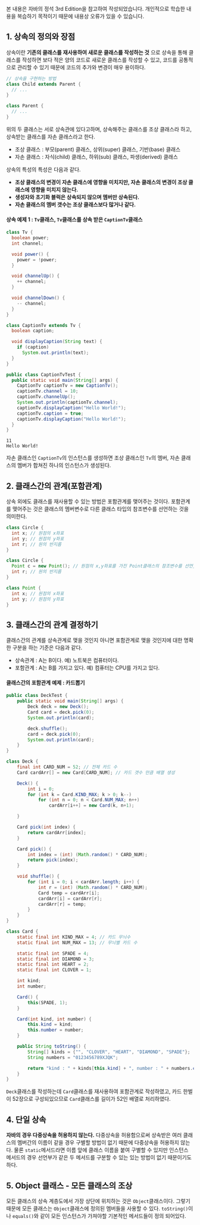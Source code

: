 본 내용은 자바의 정석 3rd Edition을 참고하여 작성되었습니다. 개인적으로 학습한 내용을 복습하기 목적이기 때문에 내용상 오류가 있을 수 있습니다.

## 1. 상속의 정의와 장점

상속이란 **기존의 클래스를 재사용하여 새로운 클래스를 작성하는 것** 으로 상속을 통해 클래스를 작성하면 보다 적은 양의 코드로 새로운 클래스를 작성할 수 있고, 코드를 공통적으로 관리할 수 있기 때문에 코드의 추가와 변경이 매우 용이하다.

```java
// 상속을 구현하는 방법
class Child extends Parent {
  // ...
}

class Parent {
  // ...
}
```

위의 두 클래스는 서로 상속관에 있다고하며, 상속해주는 클래스를 조상 클래스라 하고, 상속받는 클래스를 자손 클래스라고 한다.

- 조상 클래스 : 부모(parent) 클래스, 상위(super) 클래스, 기반(base) 클래스
- 자손 클래스 : 자식(child) 클래스, 하위(sub) 클래스, 파생(derived) 클래스

상속의 특성의 특성은 다음과 같다.

- **조상 클래스의 변경이 자손 클래스에 영향을 미치지만, 자손 클래스의 변경이 조상 클래스에 영향을 미치지 않는다.**
- **생성자와 초기화 블럭은 상속되지 않으며 멤버만 상속된다.**
- **자손 클래스의 멤버 갯수는 조상 클래스보다 많거나 같다.**

#### 상속 예제 1 : `Tv`클래스, `Tv`클래스를 상속 받은 `CaptionTv`클래스

```java
class Tv {
  boolean power;
  int channel;

  void power() {
    power = !power;
  }

  void channelUp() {
    ++ channel;
  }

  void channelDown() {
    -- channel;
  }
}
```

```java
class CaptionTv extends Tv {
  boolean caption;

  void displayCaption(String text) {
    if (caption)
      System.out.println(text);
  }
}
```

```java
public class CaptionTvTest {
  public static void main(String[] args) {
    CaptionTv captionTv = new CaptionTv();
    captionTv.channel = 10;
    captionTv.channelUp();
    System.out.println(captionTv.channel);
    captionTv.displayCaption("Hello World!");
    captionTv.caption = true;
    captionTv.displayCaption("Hello World!");
  }
}
```

```
11
Hello World!
```

자손 클래스인 `CaptionTv`의 인스턴스를 생성하면 조상 클래스인 `Tv`의 멤버, 자손 클래스의 멤버가 합쳐진 하나의 인스턴스가 생성된다.

## 2. 클래스간의 관계(포함관계)

상속 외에도 클래스를 재사용할 수 있는 방법은 포함관계를 맺어주는 것이다. 포함관계를 맺어주는 것은 클래스의 멤버변수로 다른 클래스 타입의 참조변수를 선언하는 것을 의미한다.
```java
class Circle {
  int x; // 원점의 x좌표
  int y; // 원점의 y좌표
  int r; // 원의 반지름
}
```
```java
class Circle {
  Point c = new Point(); // 원점의 x,y좌표를 가진 Point클래스의 참조변수를 선언, 인스턴스를 생성
  int r; // 원의 반지름
}
```
```java
class Point {
  int x; // 원점의 x좌표
  int y; // 원점의 y좌표
}
```


## 3. 클래스간의 관계 결정하기

클래스간의 관계를 상속관계로 맺을 것인지 아니면 포함관계로 맺을 것인지에 대한 명확한 구분을 하는 기준은 다음과 같다.
- 상속관계 : A는 B이다. 예) 노트북은 컴퓨터이다.
- 포함관계 : A는 B를 가지고 있다. 예) 컴퓨터는 CPU를 가지고 있다.

#### 클래스간의 포함관계 예제 : 카드뽑기
```java
public class DeckTest {
    public static void main(String[] args) {
        Deck deck = new Deck();
        Card card = deck.pick(0);
        System.out.println(card);

        deck.shuffle();
        card = deck.pick(0);
        System.out.println(card);
    }
}

class Deck {
    final int CARD_NUM = 52; // 전체 카드 수
    Card cardArr[] = new Card[CARD_NUM]; // 카드 갯수 만큼 배열 생성

    Deck() {
        int i = 0;
        for (int k = Card.KIND_MAX; k > 0; k--)
            for (int n = 0; n < Card.NUM_MAX; n++)
                cardArr[i++] = new Card(k, n+1);

    }

    Card pick(int index) {
        return cardArr[index];
    }

    Card pick() {
        int index = (int) (Math.random() * CARD_NUM);
        return pick(index);
    }

    void shuffle() {
        for (int i = 0; i < cardArr.length; i++) {
            int r = (int) (Math.random() * CARD_NUM);
            Card temp = cardArr[i];
            cardArr[i] = cardArr[r];
            cardArr[r] = temp;
        }
    }
}

class Card {
    static final int KIND_MAX = 4; // 카드 무늬수
    static final int NUM_MAX = 13; // 무늬별 카드 수

    static final int SPADE = 4;
    static final int DIAMOND = 3;
    static final int HEART = 2;
    static final int CLOVER = 1;

    int kind;
    int number;

    Card() {
        this(SPADE, 1);
    }

    Card(int kind, int number) {
        this.kind = kind;
        this.number = number;
    }

    public String toString() {
        String[] kinds = {"", "CLOVER", "HEART", "DIAMOND", "SPADE"};
        String numbers = "0123456789XJQK";

        return "kind : " + kinds[this.kind] + ", number : " + numbers.charAt(this.number);
    }
}
```
`Deck`클래스를 작성하는데 `Card`클래스를 재사용하여 포함관계로 작성하였고, 카드 한벌이 52장으로 구성되있으므로 `Card`클래스를 길이가 52인 배열로 처리하였다.

## 4. 단일 상속

**자바의 경우 다중상속을 허용하지 않는다.** 다중상속을 허용함으로써 상속받은 여러 클래스의 멤버간의 이름이 같을 경우 구별할 방법이 없기 때문에 다중상속을 허용하지 않는다. 물론 `static`메서드라면 이름 앞에 클래스 이름을 붙여 구별할 수 있지만 인스턴스 메서드의 경우 선언부가 같은 두 메서드를 구분할 수 있는 있는 방법이 없기 때문이기도 하다.

## 5. Object 클래스 - 모든 클래스의 조상
모든 클래스의 상속 계층도에서 가장 상단에 위치하는 것은 `Object`클래스이다. 그렇기 때문에 모든 클래스는 `Object`클래스에 정의된 멤버들을 사용할 수 있다. `toString()`이나 `equals()`와 같이 모든 인스턴스가 가져야할 기본적인 메서드들이 정의 되어있다.
